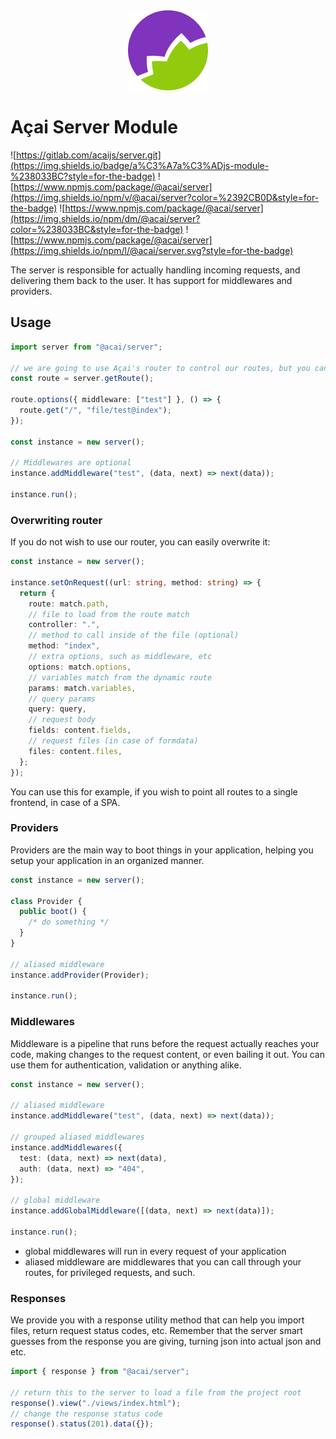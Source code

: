 <div align="center"><img src="https://github.com/AcaiJS/ref_documentation/blob/production/public/img/logo.svg" width="128"></div>

# Açai Server Module

![https://gitlab.com/acaijs/server.git](https://img.shields.io/badge/a%C3%A7a%C3%ADjs-module-%238033BC?style=for-the-badge) ![https://www.npmjs.com/package/@acai/server](https://img.shields.io/npm/v/@acai/server?color=%2392CB0D&style=for-the-badge) ![https://www.npmjs.com/package/@acai/server](https://img.shields.io/npm/dm/@acai/server?color=%238033BC&style=for-the-badge) ![https://www.npmjs.com/package/@acai/server](https://img.shields.io/npm/l/@acai/server.svg?style=for-the-badge)

The server is responsible for actually handling incoming requests, and delivering them back to the user. It has support for middlewares and providers.

## Usage

```typescript
import server from "@acai/server";

// we are going to use Açai's router to control our routes, but you can easily overwrite this, will be shown next
const route = server.getRoute();

route.options({ middleware: ["test"] }, () => {
  route.get("/", "file/test@index");
});

const instance = new server();

// Middlewares are optional
instance.addMiddleware("test", (data, next) => next(data));

instance.run();
```

### Overwriting router

If you do not wish to use our router, you can easily overwrite it:

```typescript
const instance = new server();

instance.setOnRequest((url: string, method: string) => {
  return {
    route: match.path,
    // file to load from the route match
    controller: ".",
    // method to call inside of the file (optional)
    method: "index",
    // extra options, such as middleware, etc
    options: match.options,
    // variables match from the dynamic route
    params: match.variables,
    // query params
    query: query,
    // request body
    fields: content.fields,
    // request files (in case of formdata)
    files: content.files,
  };
});
```

You can use this for example, if you wish to point all routes to a single frontend, in case of a SPA.

### Providers

Providers are the main way to boot things in your application, helping you setup your application in an organized manner.

```typescript
const instance = new server();

class Provider {
  public boot() {
    /* do something */
  }
}

// aliased middleware
instance.addProvider(Provider);

instance.run();
```

### Middlewares

Middleware is a pipeline that runs before the request actually reaches your code, making changes to the request content, or even bailing it out. You can use them for authentication, validation or anything alike.

```typescript
const instance = new server();

// aliased middleware
instance.addMiddleware("test", (data, next) => next(data));

// grouped aliased middlewares
instance.addMiddlewares({
  test: (data, next) => next(data),
  auth: (data, next) => "404",
});

// global middleware
instance.addGlobalMiddleware([(data, next) => next(data)]);

instance.run();
```

- global middlewares will run in every request of your application
- aliased middleware are middlewares that you can call through your routes, for privileged requests, and such.

### Responses

We provide you with a response utility method that can help you import files, return request status codes, etc. Remember that the server smart guesses from the response you are giving, turning json into actual json and etc.

```typescript
import { response } from "@acai/server";

// return this to the server to load a file from the project root
response().view("./views/index.html");
// change the response status code
response().status(201).data({});
```
